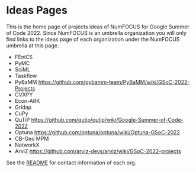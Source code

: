 # Ideas Pages

This is the home page of projects ideas of NumFOCUS for Google Summer of Code 2022.
Since NumFOCUS is an umbrella organization you will only find links to the ideas
page of each organization under the NumFOCUS umbrella at this page.

- FEniCS
- PyMC
- SciML 
- Taskflow
- PyBaMM https://github.com/pybamm-team/PyBaMM/wiki/GSoC-2022-Projects
- CVXPY 
- Econ-ARK
- Gridap
- CuPy
- QuTiP https://github.com/qutip/qutip/wiki/Google-Summer-of-Code-2022
- Optuna https://github.com/optuna/optuna/wiki/Optuna-GSoC-2022
- CB-Geo MPM
- NetworkX
- ArviZ https://github.com/arviz-devs/arviz/wiki/GSoC-2022-projects

See the [README](https://github.com/numfocus/gsoc/blob/master/README.md#organizations-confirmed-under-numfocus-umbrella) for contact information of each org.
